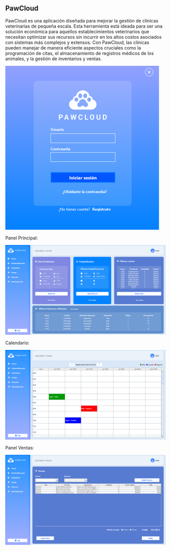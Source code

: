 ## PawCloud 

PawCloud es una aplicación diseñada para mejorar la gestión de clínicas veterinarias de pequeña escala. Esta herramienta está ideada para ser una solución económica para aquellos establecimientos veterinarios que necesitan optimizar sus recursos sin incurrir en los altos costos asociados con sistemas más complejos y extensos. Con PawCloud, las clínicas pueden manejar de manera eficiente aspectos cruciales como la programación de citas, el almacenamiento de registros médicos de los animales, y la gestión de inventarios y ventas.


![Vista previa de PawCloud](Login.png)




Panel Principal:

![Vista previa de PawCloud](PanelHome.png)



Calendario:


![Vista previa de PawCloud](PanelCalendario.png)


Panel Ventas:


![Vista previa de PawCloud](PanelVentas.png)
